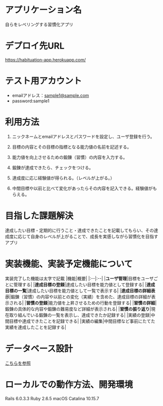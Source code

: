 # アプリケーション名
自らをレベリングする習慣化アプリ

# デプロイ先URL
https://habituation-app.herokuapp.com/

# テスト用アカウント
- emailアドレス：sample1@sample.com
- password:sample1

# 利用方法
1. ニックネームとemailアドレスとパスワードを設定し、ユーザ登録を行う。

1. 目標の内容とその目標の指標となる能力値の名前を記述する。
1. 能力値を向上させるための鍛錬（習慣）の内容を入力する。
1. 鍛錬が達成できたら、チェックをつける。
1. 達成度に応じ経験値が得られる。（レベルが上がる。）
1. 中間目標や以前と比べて変化があったらその内容を記入できる。経験値がもらえる。

# 目指した課題解決
達成したい目標・定期的に行うこと・達成できたことを記載してもらい、その達成度に応じて自身のレベルが上がることで、成長を実感しながら習慣化を目指すアプリ

# 実装機能、実装予定機能について
実装完了した機能は太字で記載
|機能|概要|
|:--|:--|
|**ユーザ管理**|目標をユーザごとに管理する|
|**達成目標の登録**|達成したい目標を能力値として登録する|
|**達成目標の一覧**|達成したい目標を能力値として一覧で表示する|
|**達成目標の詳細表示**|鍛錬（習慣）の内容や以前との変化（実績）を含めた、達成目標の詳細が表示される|
|**習慣の登録**|能力値を上昇させるための行動を登録する|
|**習慣の詳細**|鍛錬の具体的な内容や鍛錬の難易度など詳細が表示される|
|**習慣の振り返り**|現在取り組んでいる鍛錬の一覧を表示し、達成できたか記録する|
|実績の登録|中間目標や達成できたことを記録できる|
|実績の編集|中間目標など事前にたてた実績を達成したことを記録する|

# データベース設計
[こちらを参照](https://github.com/nakamura1111/habituation-app/blob/master/public/%E3%82%B9%E3%82%AF%E3%83%AA%E3%83%BC%E3%83%B3%E3%82%B7%E3%83%A7%E3%83%83%E3%83%88%202020-10-04%2018.53.12.png)

# ローカルでの動作方法、開発環境
Rails 6.0.3.3
Ruby 2.6.5
macOS Catalina 10.15.7
